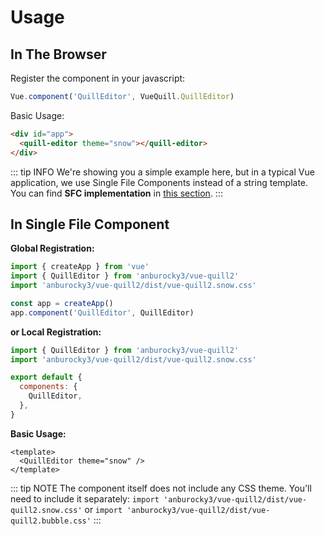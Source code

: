 # Usage

## In The Browser

Register the component in your javascript:

```js
Vue.component('QuillEditor', VueQuill.QuillEditor)
```

Basic Usage:

```html
<div id="app">
  <quill-editor theme="snow"></quill-editor>
</div>
```

::: tip INFO
We're showing you a simple example here, but in a typical Vue application, we use Single File Components instead of a string template. You can find **SFC implementation** in [this section](usage.md#in-single-file-component).
:::

## In Single File Component

**Global Registration:**

```javascript
import { createApp } from 'vue'
import { QuillEditor } from 'anburocky3/vue-quill2'
import 'anburocky3/vue-quill2/dist/vue-quill2.snow.css'

const app = createApp()
app.component('QuillEditor', QuillEditor)
```

**or Local Registration:**

```javascript
import { QuillEditor } from 'anburocky3/vue-quill2'
import 'anburocky3/vue-quill2/dist/vue-quill2.snow.css'

export default {
  components: {
    QuillEditor,
  },
}
```

**Basic Usage:**

```vue
<template>
  <QuillEditor theme="snow" />
</template>
```

::: tip NOTE
The component itself does not include any CSS theme. You'll need to include it separately:
`import 'anburocky3/vue-quill2/dist/vue-quill2.snow.css'` or `import 'anburocky3/vue-quill2/dist/vue-quill2.bubble.css'`
:::
